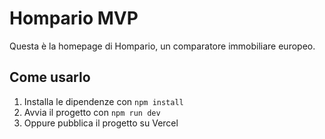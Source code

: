 # Hompario MVP

Questa è la homepage di Hompario, un comparatore immobiliare europeo.

## Come usarlo

1. Installa le dipendenze con `npm install`
2. Avvia il progetto con `npm run dev`
3. Oppure pubblica il progetto su Vercel
